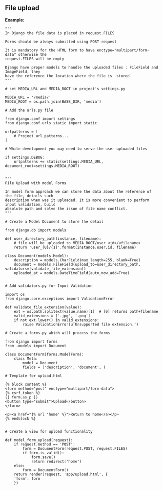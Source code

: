 File upload
-------

**Example:**

	"""
	In Django the file data is placed in request.FILES

	Forms should be always submitted using POST request

	It is mandatory for the HTML form to have enctype="multipart/form-data" otherwise the 
	request.FILES will be empty

	Django have proper models to handle the uploaded files : FileField and ImageField, they 
	have the reference the location where the file is  stored
	"""

	# set MEDIA_URL and MEDIA_ROOT in project's settings.py

	MEDIA_URL = '/media/'
	MEDIA_ROOT = os.path.join(BASE_DIR, 'media')

	# Add the urls.py file 

	from django.conf import settings
	from django.conf.urls.static import static

	urlpatterns = [
    	# Project url patterns...
	]

	# While development you may need to serve the user uploaded files

	if settings.DEBUG:
    	urlpatterns += static(settings.MEDIA_URL, document_root=settings.MEDIA_ROOT)


    """
   	File Upload with model Forms

    In model form approach we can store the data about the reference of the file, details such 
    description when was it uploaded. It is more convenient to perform input validation, build
    absolute path and solve the issue of file name conflict.
    """

    # Create a Model Document to store the detail

    from django.db import models

    def user_directory_path(instance, filename):
    	# file will be uploaded to MEDIA_ROOT/user_<id>/<filename>
    	return 'user_{0}/{1}'.format(instance.user.id, filename)

	class Document(models.Model):
    	description = models.CharField(max_length=255, blank=True)
    	document = models.FileField(upload_to=user_directory_path, validators=[validate_file_extension])
    	uploaded_at = models.DateTimeField(auto_now_add=True)


    # Add validators.py for Input Validation

    import os
    from django.core.exceptions import ValidationError	

    def validate_file_extension(value):
    	ext = os.path.splitext(value.name)[1]  # [0] returns path+filename
    	valid_extensions = ['.jpg', '.png']
    	if not ext.lower() in valid_extensions:
        	raise ValidationError(u'Unsupported file extension.')

    # Create a forms.py which will process the forms

    from django import forms
	from .models import Document

	class DocumentForm(forms.ModelForm):
    	class Meta:
        	model = Document
        	fields = ('description', 'document', ) 

    # Template for upload.html 

    {% block content %}
  	<form method="post" enctype="multipart/form-data">
    {% csrf_token %}
    {{ form.as_p }}
    <button type="submit">Upload</button>
  	</form>

  	<p><a href="{% url 'home' %}">Return to home</a></p>
	{% endblock %}


    # Create a view for upload functionality
    
    def model_form_upload(request):
    	if request.method == 'POST':
        	form = DocumentForm(request.POST, request.FILES)
        	if form.is_valid():
            	form.save()
            	return redirect('home')
    	else:
        	form = DocumentForm()
    	return render(request, 'app/upload.html', {
        'form': form
    	})